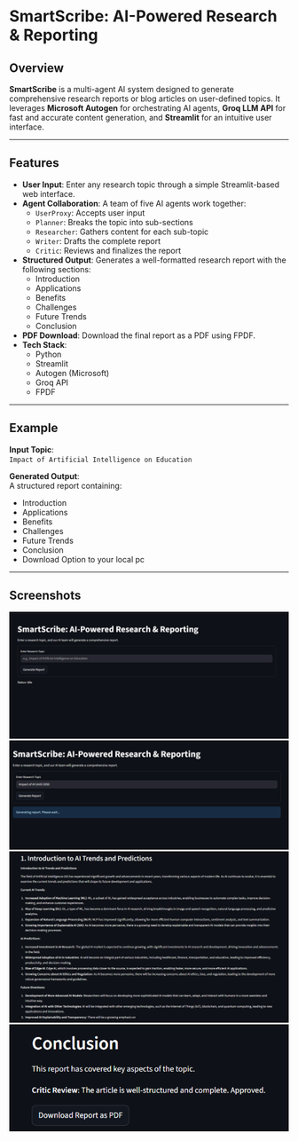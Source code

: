 # SmartScribe: AI-Powered Research & Reporting

## Overview

**SmartScribe** is a multi-agent AI system designed to generate comprehensive research reports or blog articles on user-defined topics. It leverages **Microsoft Autogen** for orchestrating AI agents, **Groq LLM API** for fast and accurate content generation, and **Streamlit** for an intuitive user interface.

---

## Features

- **User Input**: Enter any research topic through a simple Streamlit-based web interface.
- **Agent Collaboration**: A team of five AI agents work together:
  - `UserProxy`: Accepts user input
  - `Planner`: Breaks the topic into sub-sections
  - `Researcher`: Gathers content for each sub-topic
  - `Writer`: Drafts the complete report
  - `Critic`: Reviews and finalizes the report
- **Structured Output**: Generates a well-formatted research report with the following sections:
  - Introduction  
  - Applications  
  - Benefits  
  - Challenges  
  - Future Trends  
  - Conclusion
- **PDF Download**: Download the final report as a PDF using FPDF.
- **Tech Stack**:  
  - Python  
  - Streamlit  
  - Autogen (Microsoft)  
  - Groq API  
  - FPDF

---

## Example

**Input Topic**:  
`Impact of Artificial Intelligence on Education`

**Generated Output**:  
A structured report containing:
- Introduction  
- Applications  
- Benefits  
- Challenges  
- Future Trends  
- Conclusion
- Download Option to your local pc

---

## Screenshots

![image alt](https://github.com/shahil5z/Multi-Agent-Research-Assistant/blob/32c57c100a8c7868ca39210301ad1e3cda94457f/SampleIMG/1.png)
![image alt](https://github.com/shahil5z/Multi-Agent-Research-Assistant/blob/32c57c100a8c7868ca39210301ad1e3cda94457f/SampleIMG/2.png)
![image alt](https://github.com/shahil5z/Multi-Agent-Research-Assistant/blob/32c57c100a8c7868ca39210301ad1e3cda94457f/SampleIMG/3.png)
![image alt](https://github.com/shahil5z/Multi-Agent-Research-Assistant/blob/32c57c100a8c7868ca39210301ad1e3cda94457f/SampleIMG/4.png)
